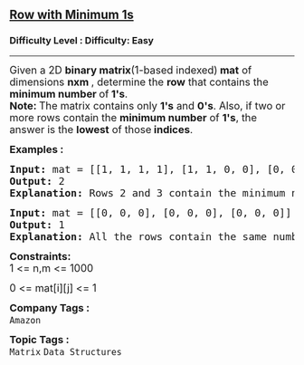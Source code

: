 <h2><a href="https://www.geeksforgeeks.org/problems/row-with-minimum-number-of-1s5430/1?page=2&category=Arrays&sortBy=submissions">Row with Minimum 1s</a></h2><h3>Difficulty Level : Difficulty: Easy</h3><hr><div class="problems_problem_content__Xm_eO"><p><span style="font-size: 18px;">Given a 2D <strong>binary matrix</strong>(1-based indexed)<strong> mat</strong>&nbsp;of dimensions <strong>nxm </strong>, determine the <strong>row</strong> that contains the <strong>minimum number </strong>of<strong> 1's</strong>.<br><strong>Note: </strong>The matrix contains only <strong>1's</strong> and <strong>0's</strong>. Also, if two or more rows contain the <strong>minimum number</strong> of <strong>1's</strong>, the answer is the <strong>lowest</strong> of those<strong> indices</strong>.</span></p>
<p><strong><span style="font-size: 18px;">Examples :</span></strong></p>
<pre><span style="font-size: 18px;"><strong>Input: </strong>mat = [[1, 1, 1, 1], [1, 1, 0, 0], [0, 0, 1, 1], [1, 1, 1, 1]]
<strong>Output: </strong>2
<strong>Explanation: </strong>Rows 2 and 3 contain the minimum number of 1's (2 each). Since, row 2 is less than row 3. Thus, the answer is 2.</span></pre>
<pre><span style="font-size: 18px;"><strong>Input: </strong>mat = [[0, 0, 0], [0, 0, 0], [0, 0, 0]]
<strong>Output: </strong>1
<strong>Explanation: </strong>All the rows contain the same number of 1's (0 each). Among them, index 1 is the smallest, so the answer is 1.</span></pre>
<p><span style="font-size: 18px;"><strong>Constraints:</strong><br>1 &lt;= n,m &lt;= 1000</span></p>
<p><span style="font-size: 18px;">0 &lt;= mat[i][j] &lt;= 1</span></p></div><p><span style=font-size:18px><strong>Company Tags : </strong><br><code>Amazon</code>&nbsp;<br><p><span style=font-size:18px><strong>Topic Tags : </strong><br><code>Matrix</code>&nbsp;<code>Data Structures</code>&nbsp;